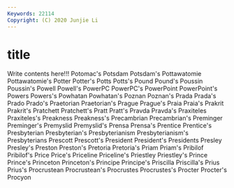 ```yaml
---
Keywords: 22114
Copyright: (C) 2020 Junjie Li
---
```


# title

Write contents here!!!
Potomac's 
Potsdam 
Potsdam's 
Pottawatomie 
Pottawatomie's 
Potter 
Potter's
Potts 
Potts's 
Pound 
Pound's 
Poussin 
Poussin's 
Powell 
Powell's 
PowerPC 
PowerPC's
PowerPoint 
PowerPoint's 
Powers 
Powers's 
Powhatan 
Powhatan's 
Poznan 
Poznan's 
Prada 
Prada's
Prado 
Prado's 
Praetorian 
Praetorian's 
Prague 
Prague's 
Praia 
Praia's 
Prakrit 
Prakrit's
Pratchett 
Pratchett's 
Pratt 
Pratt's 
Pravda 
Pravda's 
Praxiteles 
Praxiteles's 
Preakness 
Preakness's
Precambrian 
Precambrian's 
Preminger 
Preminger's 
Premyslid 
Premyslid's 
Prensa 
Prensa's 
Prentice 
Prentice's
Presbyterian 
Presbyterian's 
Presbyterianism 
Presbyterianism's 
Presbyterians 
Prescott 
Prescott's 
President 
President's 
Presidents
Presley 
Presley's 
Preston 
Preston's 
Pretoria 
Pretoria's 
Priam 
Priam's 
Pribilof 
Pribilof's
Price 
Price's 
Priceline 
Priceline's 
Priestley 
Priestley's 
Prince 
Prince's 
Princeton 
Princeton's
Principe 
Principe's 
Priscilla 
Priscilla's 
Prius 
Prius's 
Procrustean 
Procrustean's 
Procrustes 
Procrustes's
Procter 
Procter's 
Procyon 

